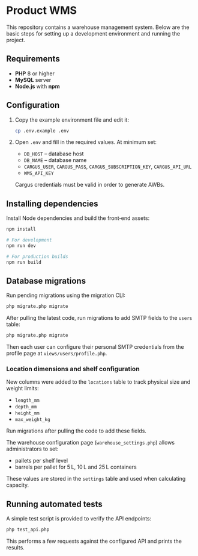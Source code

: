 # Product WMS

This repository contains a warehouse management system. Below are the basic steps for setting up a development environment and running the project.

## Requirements

- **PHP** 8 or higher
- **MySQL** server
- **Node.js** with **npm**

## Configuration

1. Copy the example environment file and edit it:
   ```bash
   cp .env.example .env
   ```
2. Open `.env` and fill in the required values. At minimum set:
   - `DB_HOST` – database host
   - `DB_NAME` – database name
   - `CARGUS_USER`, `CARGUS_PASS`, `CARGUS_SUBSCRIPTION_KEY`, `CARGUS_API_URL`
   - `WMS_API_KEY`

   Cargus credentials must be valid in order to generate AWBs.

## Installing dependencies

Install Node dependencies and build the front‑end assets:

```bash
npm install

# For development
npm run dev

# For production builds
npm run build
```

## Database migrations

Run pending migrations using the migration CLI:

```bash
php migrate.php migrate
```

After pulling the latest code, run migrations to add SMTP fields to the `users`
table:

```bash
php migrate.php migrate
```

Then each user can configure their personal SMTP credentials from the profile
page at `views/users/profile.php`.

### Location dimensions and shelf configuration

New columns were added to the `locations` table to track physical size and weight limits:

* `length_mm`
* `depth_mm`
* `height_mm`
* `max_weight_kg`

Run migrations after pulling the code to add these fields.

The warehouse configuration page (`warehouse_settings.php`) allows administrators to set:

* pallets per shelf level
* barrels per pallet for 5 L, 10 L and 25 L containers

These values are stored in the `settings` table and used when calculating capacity.

## Running automated tests

A simple test script is provided to verify the API endpoints:

```bash
php test_api.php
```

This performs a few requests against the configured API and prints the results.
